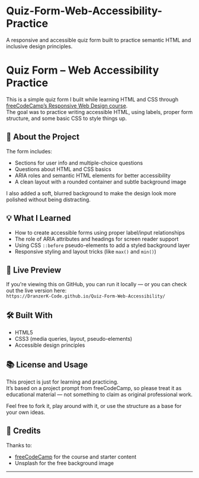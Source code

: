 # Quiz-Form-Web-Accessibility-Practice
A responsive and accessible quiz form built to practice semantic HTML and inclusive design principles.

# Quiz Form – Web Accessibility Practice

This is a simple quiz form I built while learning HTML and CSS through [freeCodeCamp’s Responsive Web Design course](https://www.freecodecamp.org/learn/).  
The goal was to practice writing accessible HTML, using labels, proper form structure, and some basic CSS to style things up.

## 📝 About the Project

The form includes:
- Sections for user info and multiple-choice questions
- Questions about HTML and CSS basics
- ARIA roles and semantic HTML elements for better accessibility
- A clean layout with a rounded container and subtle background image

I also added a soft, blurred background to make the design look more polished without being distracting.

## 💡 What I Learned

- How to create accessible forms using proper label/input relationships
- The role of ARIA attributes and headings for screen reader support
- Using CSS `::before` pseudo-elements to add a styled background layer
- Responsive styling and layout tricks (like `max()` and `min()`)


## 🔗 Live Preview

If you're viewing this on GitHub, you can run it locally — or you can check out the live version here:  
`https://DranzerK-Code.github.io/Quiz-Form-Web-Accessibility/`

## 🛠️ Built With

- HTML5
- CSS3 (media queries, layout, pseudo-elements)
- Accessible design principles


## 📚 License and Usage

This project is just for learning and practicing.  
It’s based on a project prompt from freeCodeCamp, so please treat it as educational material — not something to claim as original professional work.

Feel free to fork it, play around with it, or use the structure as a base for your own ideas.

## 🙏 Credits

Thanks to:
- [freeCodeCamp](https://www.freecodecamp.org) for the course and starter content
- Unsplash for the free background image

---


